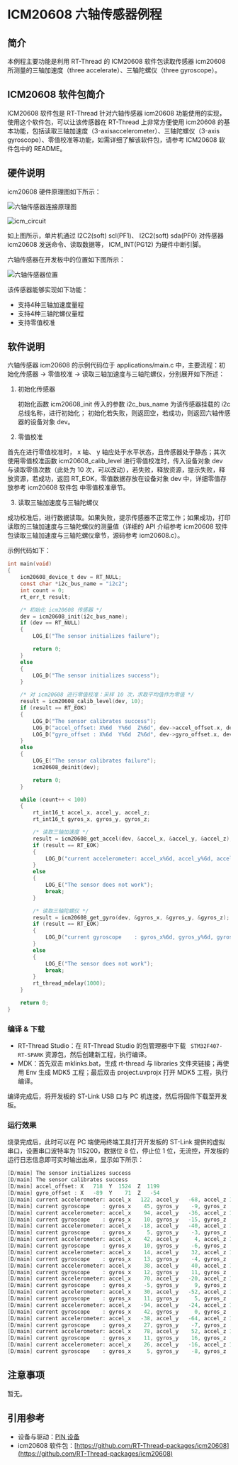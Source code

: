 # ICM20608 六轴传感器例程

## 简介

本例程主要功能是利用 RT-Thread 的 ICM20608 软件包读取传感器 icm20608 所测量的三轴加速度（three accelerate）、三轴陀螺仪（three gyroscope）。

## ICM20608 软件包简介

ICM20608 软件包是 RT-Thread 针对六轴传感器 icm20608 功能使用的实现，使用这个软件包，可以让该传感器在 RT-Thread 上非常方便使用 icm20608 的基本功能，包括读取三轴加速度（3-axisaccelerometer）、三轴陀螺仪（3-axis gyroscope）、零值校准等功能，如需详细了解该软件包，请参考 ICM20608 软件包中的 README。

## 硬件说明

icm20608 硬件原理图如下所示：

![六轴传感器连接原理图](figures/icm20608.png)

![icm_circuit](figures/icm_circuit.png)

如上图所示，单片机通过 I2C2(soft) scl(PF1)、 I2C2(soft) sda(PF0) 对传感器 icm20608 发送命令、读取数据等， ICM_INT(PG12) 为硬件中断引脚。

六轴传感器在开发板中的位置如下图所示：

![六轴传感器位置](figures/board.png)

该传感器能够实现如下功能：

- 支持4种三轴加速度量程
- 支持4种三轴陀螺仪量程
- 支持零值校准

## 软件说明

六轴传感器 icm20608 的示例代码位于 applications/main.c 中，主要流程：初始化传感器 -> 零值校准 -> 读取三轴加速度与三轴陀螺仪，分别展开如下所述：

1. 初始化传感器

    初始化函数 icm20608_init 传入的参数 i2c_bus_name 为该传感器挂载的 i2c 总线名称，进行初始化；    初始化若失败，则返回空，若成功，则返回六轴传感器的设备对象 dev。

2. 零值校准

首先在进行零值校准时， x 轴、 y 轴应处于水平状态，且传感器处于静态；其次使用零值校准函数 icm20608_calib_level 进行零值校准时，传入设备对象 dev 与读取零值次数（此处为 10 次，可以改动），若失败，释放资源，提示失败，释放资源，若成功，返回 RT_EOK，零值数据存放在设备对象 dev 中，详细零值存放参考 icm20608 软件包 中零值校准章节。

3. 读取三轴加速度与三轴陀螺仪

成功校准后，进行数据读取。如果失败，提示传感器不正常工作；如果成功，打印读取的三轴加速度与三轴陀螺仪的测量值（详细的 API 介绍参考 icm20608 软件包读取三轴加速度与三轴陀螺仪章节，源码参考 icm20608.c）。

示例代码如下：

```c
int main(void)
{
    icm20608_device_t dev = RT_NULL;
    const char *i2c_bus_name = "i2c2";
    int count = 0;
    rt_err_t result;

    /* 初始化 icm20608 传感器 */
    dev = icm20608_init(i2c_bus_name);
    if (dev == RT_NULL)
    {
        LOG_E("The sensor initializes failure");

        return 0;
    }
    else
    {
        LOG_D("The sensor initializes success");
    }

    /* 对 icm20608 进行零值校准：采样 10 次，求取平均值作为零值 */
    result = icm20608_calib_level(dev, 10);
    if (result == RT_EOK)
    {
        LOG_D("The sensor calibrates success");
        LOG_D("accel_offset: X%6d  Y%6d  Z%6d", dev->accel_offset.x, dev->accel_offset.y, dev->accel_offset.z);
        LOG_D("gyro_offset : X%6d  Y%6d  Z%6d", dev->gyro_offset.x, dev->gyro_offset.y, dev->gyro_offset.z);
    }
    else
    {
        LOG_E("The sensor calibrates failure");
        icm20608_deinit(dev);

        return 0;
    }

    while (count++ < 100)
    {
        rt_int16_t accel_x, accel_y, accel_z;
        rt_int16_t gyros_x, gyros_y, gyros_z;

        /* 读取三轴加速度 */
        result = icm20608_get_accel(dev, &accel_x, &accel_y, &accel_z);
        if (result == RT_EOK)
        {
            LOG_D("current accelerometer: accel_x%6d, accel_y%6d, accel_z%6d", accel_x, accel_y, accel_z);
        }
        else
        {
            LOG_E("The sensor does not work");
            break;
        }

        /* 读取三轴陀螺仪 */
        result = icm20608_get_gyro(dev, &gyros_x, &gyros_y, &gyros_z);
        if (result == RT_EOK)
        {
            LOG_D("current gyroscope    : gyros_x%6d, gyros_y%6d, gyros_z%6d", gyros_x, gyros_y, gyros_z);
        }
        else
        {
            LOG_E("The sensor does not work");
            break;
        }
        rt_thread_mdelay(1000);
    }

    return 0;
}
```
### 编译 & 下载

- RT-Thread Studio：在 RT-Thread Studio 的包管理器中下载 ` STM32F407-RT-SPARK` 资源包，然后创建新工程，执行编译。
- MDK：首先双击 mklinks.bat，生成 rt-thread 与 libraries 文件夹链接；再使用 Env 生成 MDK5 工程；最后双击 project.uvprojx 打开 MDK5 工程，执行编译。

编译完成后，将开发板的 ST-Link USB 口与 PC 机连接，然后将固件下载至开发板。

### 运行效果

烧录完成后，此时可以在 PC 端使用终端工具打开开发板的 ST-Link 提供的虚拟串口，设置串口波特率为 115200，数据位 8 位，停止位 1 位，无流控，开发板的运行日志信息即可实时输出出来，显示如下所示：

```c
[D/main] The sensor initializes success
[D/main] The sensor calibrates success
[D/main] accel_offset: X   718  Y  1524  Z  1199
[D/main] gyro_offset : X   -89  Y    71  Z   -54
[D/main] current accelerometer: accel_x   122, accel_y   -68, accel_z 16441
[D/main] current gyroscope    : gyros_x    45, gyros_y    -9, gyros_z   -19
[D/main] current accelerometer: accel_x    94, accel_y   -36, accel_z 16561
[D/main] current gyroscope    : gyros_x    10, gyros_y   -15, gyros_z    -7
[D/main] current accelerometer: accel_x   -18, accel_y   -40, accel_z 16421
[D/main] current gyroscope    : gyros_x     5, gyros_y    -3, gyros_z    13
[D/main] current accelerometer: accel_x    42, accel_y     4, accel_z 16549
[D/main] current gyroscope    : gyros_x    10, gyros_y    -6, gyros_z    -5
[D/main] current accelerometer: accel_x    14, accel_y    32, accel_z 16489
[D/main] current gyroscope    : gyros_x    13, gyros_y    -4, gyros_z    -5
[D/main] current accelerometer: accel_x    38, accel_y    40, accel_z 16381
[D/main] current gyroscope    : gyros_x    12, gyros_y    11, gyros_z    13
[D/main] current accelerometer: accel_x    70, accel_y   -20, accel_z 16369
[D/main] current gyroscope    : gyros_x    -5, gyros_y     9, gyros_z     0
[D/main] current accelerometer: accel_x    30, accel_y   -52, accel_z 16457
[D/main] current gyroscope    : gyros_x    11, gyros_y     5, gyros_z    -3
[D/main] current accelerometer: accel_x   -94, accel_y   -24, accel_z 16473
[D/main] current gyroscope    : gyros_x    42, gyros_y     0, gyros_z    13
[D/main] current accelerometer: accel_x   -38, accel_y   -64, accel_z 16421
[D/main] current gyroscope    : gyros_x    27, gyros_y    -7, gyros_z    -3
[D/main] current accelerometer: accel_x    78, accel_y    52, accel_z 16513
[D/main] current gyroscope    : gyros_x    11, gyros_y    16, gyros_z   -23
[D/main] current accelerometer: accel_x    26, accel_y   -16, accel_z 16409
[D/main] current gyroscope    : gyros_x     5, gyros_y    -8, gyros_z    -2
```
## 注意事项

暂无。

## 引用参考

- 设备与驱动：[PIN 设备](https://www.rt-thread.org/document/site/#/rt-thread-version/rt-thread-standard/programming-manual/device/pin/pin)
- icm20608 软件包：[https://github.com/RT-Thread-packages/icm20608](https://github.com/RT-Thread-packages/icm20608)


